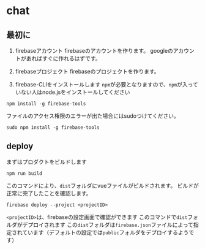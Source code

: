 # chat

## 最初に
1. firebaseアカウント
firebaseのアカウントを作ります。
googleのアカウントがあればすぐに作れるはずです。

2. firebaseプロジェクト
firebaseのプロジェクトを作ります。

3. firebase-CLIをインストールします
`npm`が必要となりますので、`npm`が入っていない人はnode.jsをインストールしてください

```
npm install -g firebase-tools
```

ファイルのアクセス権限のエラーが出た場合にはsudoつけてください。

```
sudo npm install -g firebase-tools
```

## deploy
まずはプロダクトをビルドします

```
npm run build
```

このコマンドにより、`dist`フォルダにvueファイルがビルドされます。
ビルドが正常に完了したことを確認します。

```
firebase deploy --project <projectID>
```

`<projectID>`は、firebaseの設定画面で確認ができます
このコマンドで`dist`フォルダがデプロイされます
この`dist`フォルダは`firebase.json`ファイルによって指定されています（デフォルトの設定では`public`フォルダをデプロイするようです）

